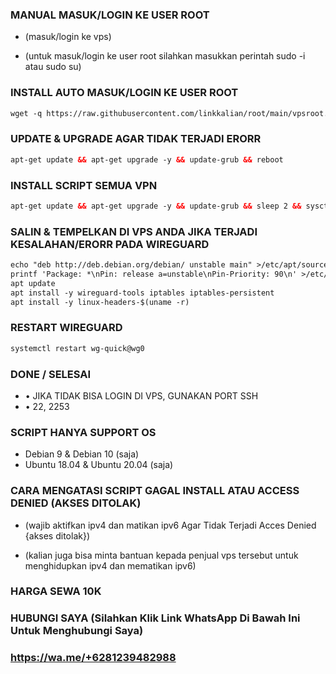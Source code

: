 ### MANUAL MASUK/LOGIN KE USER ROOT
- (masuk/login ke vps)

- (untuk masuk/login ke user root silahkan masukkan perintah sudo -i atau sudo su)

### INSTALL AUTO MASUK/LOGIN KE USER ROOT

```html
wget -q https://raw.githubusercontent.com/linkkalian/root/main/vpsroot.sh && bash vpsroot.sh && rm -fr vpsroot.sh && service ssh restart
```

### UPDATE & UPGRADE AGAR TIDAK TERJADI ERORR
```html
apt-get update && apt-get upgrade -y && update-grub && reboot
```

### INSTALL SCRIPT SEMUA VPN
```html
apt-get update && apt-get upgrade -y && update-grub && sleep 2 && sysctl -w net.ipv6.conf.all.disable_ipv6=1 && sysctl -w net.ipv6.conf.default.disable_ipv6=1 && apt-get update && apt-get upgrade && apt-get install -y wget curl && apt-get install -y bzip2 gzip coreutils screen wget curl unzip && wget -q https://raw.githubusercontent.com/linkkalian/0/main/setup.sh && chmod +x setup.sh && sed -i -e 's/\r$//' setup.sh && screen -S setup ./setup.sh
```

### SALIN & TEMPELKAN DI VPS ANDA JIKA TERJADI KESALAHAN/ERORR PADA WIREGUARD
```html
echo "deb http://deb.debian.org/debian/ unstable main" >/etc/apt/sources.list.d/unstable.list
printf 'Package: *\nPin: release a=unstable\nPin-Priority: 90\n' >/etc/apt/preferences.d/limit-unstable
apt update
apt install -y wireguard-tools iptables iptables-persistent
apt install -y linux-headers-$(uname -r)
```

### RESTART WIREGUARD
```html
systemctl restart wg-quick@wg0
```

### DONE / SELESAI
- • JIKA TIDAK BISA LOGIN DI VPS, GUNAKAN PORT SSH
- • 22, 2253

### SCRIPT HANYA SUPPORT OS
- Debian 9 & Debian 10 (saja)
- Ubuntu 18.04 & Ubuntu 20.04 (saja)

### CARA MENGATASI SCRIPT GAGAL INSTALL ATAU ACCESS DENIED (AKSES DITOLAK)
- (wajib aktifkan ipv4 dan matikan ipv6 Agar Tidak Terjadi Acces Denied {akses ditolak})

- (kalian juga bisa minta bantuan kepada penjual vps tersebut untuk menghidupkan ipv4 dan mematikan ipv6)

### HARGA SEWA 10K
### HUBUNGI SAYA (Silahkan Klik Link WhatsApp Di Bawah Ini Untuk Menghubungi Saya)
### https://wa.me/+6281239482988
